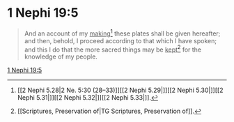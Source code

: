 # 1 Nephi 19:5

> And an account of my <u>making</u>[^a] these plates shall be given hereafter; and then, behold, I proceed according to that which I have spoken; and this I do that the more sacred things may be <u>kept</u>[^b] for the knowledge of my people.

[1 Nephi 19:5](https://www.churchofjesuschrist.org/study/scriptures/bofm/1-ne/19?lang=eng&id=p5#p5)


[^a]: [[2 Nephi 5.28|2 Ne. 5:30 (28–33)]][[2 Nephi 5.29|]][[2 Nephi 5.30|]][[2 Nephi 5.31|]][[2 Nephi 5.32|]][[2 Nephi 5.33|]].  
[^b]: [[Scriptures, Preservation of|TG Scriptures, Preservation of]].  
